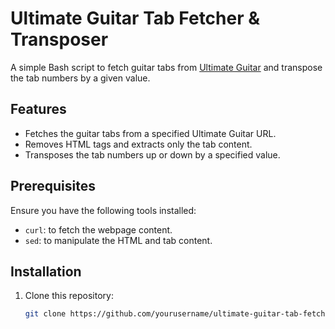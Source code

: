 # Ultimate Guitar Tab Fetcher & Transposer

A simple Bash script to fetch guitar tabs from [Ultimate Guitar](https://tabs.ultimate-guitar.com/explore?type[]=Tabs) and transpose the tab numbers by a given value.

## Features

- Fetches the guitar tabs from a specified Ultimate Guitar URL.
- Removes HTML tags and extracts only the tab content.
- Transposes the tab numbers up or down by a specified value.

## Prerequisites

Ensure you have the following tools installed:
- `curl`: to fetch the webpage content.
- `sed`: to manipulate the HTML and tab content.

## Installation

1. Clone this repository:
   ```bash
   git clone https://github.com/yourusername/ultimate-guitar-tab-fetcher.git

